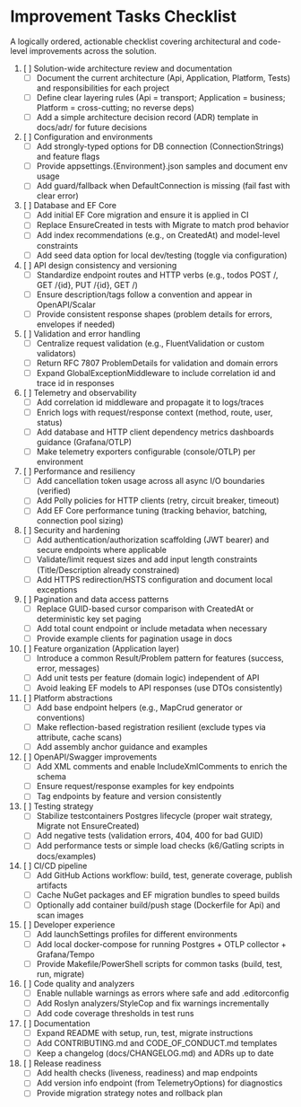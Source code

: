 # Improvement Tasks Checklist

A logically ordered, actionable checklist covering architectural and code-level improvements across the solution.

1. [ ] Solution-wide architecture review and documentation
   - [ ] Document the current architecture (Api, Application, Platform, Tests) and responsibilities for each project
   - [ ] Define clear layering rules (Api = transport; Application = business; Platform = cross-cutting; no reverse deps)
   - [ ] Add a simple architecture decision record (ADR) template in docs/adr/ for future decisions

2. [ ] Configuration and environments
   - [ ] Add strongly-typed options for DB connection (ConnectionStrings) and feature flags
   - [ ] Provide appsettings.{Environment}.json samples and document env usage
   - [ ] Add guard/fallback when DefaultConnection is missing (fail fast with clear error)

3. [ ] Database and EF Core
   - [ ] Add initial EF Core migration and ensure it is applied in CI
   - [ ] Replace EnsureCreated in tests with Migrate to match prod behavior
   - [ ] Add index recommendations (e.g., on CreatedAt) and model-level constraints
   - [ ] Add seed data option for local dev/testing (toggle via configuration)

4. [ ] API design consistency and versioning
   - [ ] Standardize endpoint routes and HTTP verbs (e.g., todos POST /, GET /{id}, PUT /{id}, GET /)
   - [ ] Ensure description/tags follow a convention and appear in OpenAPI/Scalar
   - [ ] Provide consistent response shapes (problem details for errors, envelopes if needed)

5. [ ] Validation and error handling
   - [ ] Centralize request validation (e.g., FluentValidation or custom validators)
   - [ ] Return RFC 7807 ProblemDetails for validation and domain errors
   - [ ] Expand GlobalExceptionMiddleware to include correlation id and trace id in responses

6. [ ] Telemetry and observability
   - [ ] Add correlation id middleware and propagate it to logs/traces
   - [ ] Enrich logs with request/response context (method, route, user, status)
   - [ ] Add database and HTTP client dependency metrics dashboards guidance (Grafana/OTLP)
   - [ ] Make telemetry exporters configurable (console/OTLP) per environment

7. [ ] Performance and resiliency
   - [ ] Add cancellation token usage across all async I/O boundaries (verified)
   - [ ] Add Polly policies for HTTP clients (retry, circuit breaker, timeout)
   - [ ] Add EF Core performance tuning (tracking behavior, batching, connection pool sizing)

8. [ ] Security and hardening
   - [ ] Add authentication/authorization scaffolding (JWT bearer) and secure endpoints where applicable
   - [ ] Validate/limit request sizes and add input length constraints (Title/Description already constrained)
   - [ ] Add HTTPS redirection/HSTS configuration and document local exceptions

9. [ ] Pagination and data access patterns
   - [ ] Replace GUID-based cursor comparison with CreatedAt or deterministic key set paging
   - [ ] Add total count endpoint or include metadata when necessary
   - [ ] Provide example clients for pagination usage in docs

10. [ ] Feature organization (Application layer)
    - [ ] Introduce a common Result/Problem pattern for features (success, error, messages)
    - [ ] Add unit tests per feature (domain logic) independent of API
    - [ ] Avoid leaking EF models to API responses (use DTOs consistently)

11. [ ] Platform abstractions
    - [ ] Add base endpoint helpers (e.g., MapCrud<T> generator or conventions)
    - [ ] Make reflection-based registration resilient (exclude types via attribute, cache scans)
    - [ ] Add assembly anchor guidance and examples

12. [ ] OpenAPI/Swagger improvements
    - [ ] Add XML comments and enable IncludeXmlComments to enrich the schema
    - [ ] Ensure request/response examples for key endpoints
    - [ ] Tag endpoints by feature and version consistently

13. [ ] Testing strategy
    - [ ] Stabilize testcontainers Postgres lifecycle (proper wait strategy, Migrate not EnsureCreated)
    - [ ] Add negative tests (validation errors, 404, 400 for bad GUID)
    - [ ] Add performance tests or simple load checks (k6/Gatling scripts in docs/examples)

14. [ ] CI/CD pipeline
    - [ ] Add GitHub Actions workflow: build, test, generate coverage, publish artifacts
    - [ ] Cache NuGet packages and EF migration bundles to speed builds
    - [ ] Optionally add container build/push stage (Dockerfile for Api) and scan images

15. [ ] Developer experience
    - [ ] Add launchSettings profiles for different environments
    - [ ] Add local docker-compose for running Postgres + OTLP collector + Grafana/Tempo
    - [ ] Provide Makefile/PowerShell scripts for common tasks (build, test, run, migrate)

16. [ ] Code quality and analyzers
    - [ ] Enable nullable warnings as errors where safe and add .editorconfig
    - [ ] Add Roslyn analyzers/StyleCop and fix warnings incrementally
    - [ ] Add code coverage thresholds in test runs

17. [ ] Documentation
    - [ ] Expand README with setup, run, test, migrate instructions
    - [ ] Add CONTRIBUTING.md and CODE_OF_CONDUCT.md templates
    - [ ] Keep a changelog (docs/CHANGELOG.md) and ADRs up to date

18. [ ] Release readiness
    - [ ] Add health checks (liveness, readiness) and map endpoints
    - [ ] Add version info endpoint (from TelemetryOptions) for diagnostics
    - [ ] Provide migration strategy notes and rollback plan
